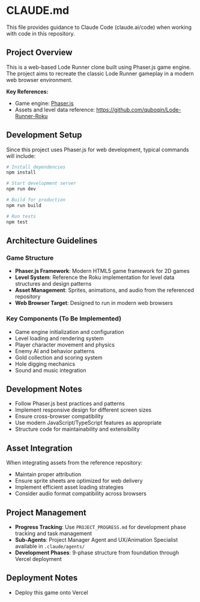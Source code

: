 # CLAUDE.md

This file provides guidance to Claude Code (claude.ai/code) when working with code in this repository.

## Project Overview

This is a web-based Lode Runner clone built using Phaser.js game engine. The project aims to recreate the classic Lode Runner gameplay in a modern web browser environment.

**Key References:**
- Game engine: [Phaser.js](https://docs.phaser.io/phaser/getting-started/what-is-phaser)
- Assets and level data reference: https://github.com/quboqin/Lode-Runner-Roku

## Development Setup

Since this project uses Phaser.js for web development, typical commands will include:

```bash
# Install dependencies
npm install

# Start development server  
npm run dev

# Build for production
npm run build

# Run tests
npm test
```

## Architecture Guidelines

### Game Structure
- **Phaser.js Framework**: Modern HTML5 game framework for 2D games
- **Level System**: Reference the Roku implementation for level data structures and design patterns
- **Asset Management**: Sprites, animations, and audio from the referenced repository
- **Web Browser Target**: Designed to run in modern web browsers

### Key Components (To Be Implemented)
- Game engine initialization and configuration
- Level loading and rendering system
- Player character movement and physics
- Enemy AI and behavior patterns
- Gold collection and scoring system
- Hole digging mechanics
- Sound and music integration

## Development Notes

- Follow Phaser.js best practices and patterns
- Implement responsive design for different screen sizes
- Ensure cross-browser compatibility
- Use modern JavaScript/TypeScript features as appropriate
- Structure code for maintainability and extensibility

## Asset Integration

When integrating assets from the reference repository:
- Maintain proper attribution
- Ensure sprite sheets are optimized for web delivery
- Implement efficient asset loading strategies
- Consider audio format compatibility across browsers

## Project Management

- **Progress Tracking**: Use `PROJECT_PROGRESS.md` for development phase tracking and task management
- **Sub-Agents**: Project Manager Agent and UX/Animation Specialist available in `.claude/agents/`
- **Development Phases**: 9-phase structure from foundation through Vercel deployment

## Deployment Notes

- Deploy this game onto Vercel